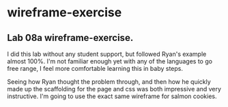 # wireframe-exercise
## Lab 08a wireframe-exercise. 
I did this lab without any student support, but followed Ryan's example almost 100%. I'm not familiar enough yet with any of the languages to go free range, I feel more comfortable learning this in baby steps. 

Seeing how Ryan thought the problem through, and then how he quickly made up the scaffolding for the page and css was both impressive and very instructive. I'm going to use the exact same wireframe for salmon cookies.
